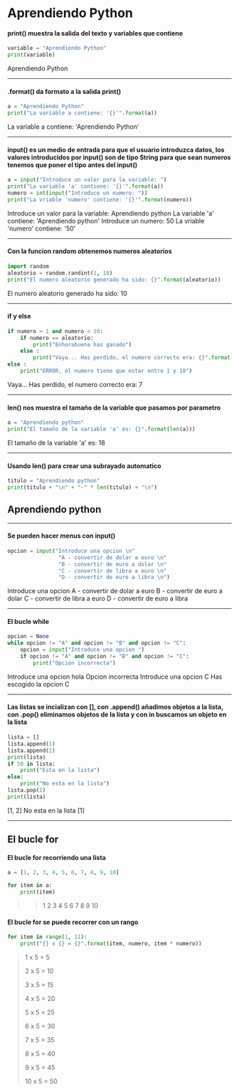 # Aprendiendo Python

#### print() muestra la salida del texto y variables que contiene
```python
variable = "Aprendiendo Python"
print(variable)
```
Aprendiendo Python

---

#### .format() da formato a la salida print()
```python
a = "Aprendiendo Python"
print("La variable a contiene: '{}'".format(a))
```
La variable a contiene: 'Aprendiendo Python'

---

#### input() es un medio de entrada para que el usuario introduzca datos, los valores introducidos por input() son de tipo String para que sean numeros tenemos que poner el tipo antes del input()
```python
a = input("Introduce un valor para la variable: ")
print("La variable 'a' contiene: '{}'".format(a))
numero = int(input("Introduce un numero: "))
print("La vriable 'numero' contiene: '{}'".format(numero))
```
Introduce un valor para la variable: Aprendiendo python
La variable 'a' contiene: 'Aprendiendo python'
Introduce un numero: 50
La vriable 'numero' contiene: '50'

---

#### Con la funcion random obtenemos numeros aleatorios 
```python
import random 
aleatorio = random.randint(1, 10)
print("El numero aleatorio generado ha sido: {}".format(aleatorio))
```
El numero aleatorio generado ha sido: 10

---

#### if y else 
```python
if numero > 1 and numero < 10:
    if numero == aleatorio:
        print("Enhorabuena has ganado")
    else :
        print("Vaya... Has perdido, el numero correcto era: {}".format(aleatorio))
else :
    print("ERROR, el numero tiene que estar entre 1 y 10")
```
Vaya... Has perdido, el numero correcto era: 7

---

#### len() nos muestra el tamaño de la variable que pasamos por parametro
```python
a = "Aprendiendo python"
print("El tamaño de la variable 'a' es: {}".format(len(a)))
```
El tamaño de la variable 'a' es: 18

---

#### Usando len() para crear una subrayado automatico
```python
titulo = "Aprendiendo python"
print(titulo + "\n" + "-" * len(titulo) + "\n")
```
Aprendiendo python
------------------

---

#### Se pueden hacer menus con input()
```python
opcion = input("Introduce una opcion \n"
                "A - convertir de dolar a euro \n"
                "B - convertir de euro a dolar \n"
                "C - convertir de libra a euro \n"
                "D - convertir de euro a libra \n")
```
Introduce una opcion 
A - convertir de dolar a euro 
B - convertir de euro a dolar 
C - convertir de libra a euro 
D - convertir de euro a libra 

---

#### El bucle while
```python
opcion = None
while opcion != "A" and opcion != "B" and opcion != "C":
    opcion = input("Introduce una opcion ")
    if opcion != "A" and opcion != "B" and opcion != "C":
        print("Opcion incorrecta")
```
Introduce una opcion hola
Opcion incorrecta
Introduce una opcion C
Has escogido la opcion C

---

#### Las listas se incializan con [], con .append() añadimos objetos a la lista, con .pop() eliminamos objetos de la lista y con in buscamos un objeto en la lista
```python
lista = []
lista.append(1)
lista.append(2)
print(lista)
if 50 in lista:
    print("Esta en la lista")
else:
    print("No esta en la lista")
lista.pop(1)
print(lista)
```
[1, 2]
No esta en la lista
[1]

---

## El bucle for 

#### El bucle for recorriendo una lista 
```python
a = [1, 2, 3, 4, 5, 6, 7, 8, 9, 10]

for item in a:
    print(item)
```
>> 1
>> 2
>> 3
>> 4
>> 5
>> 6
>> 7
>> 8
>> 9
>> 10


#### El bucle for se puede recorrer con un rango 
```python
for item in range(1, 11):
    print("{} x {} = {}".format(item, numero, item * numero))
```
> 1 x 5 = 5
> 
> 2 x 5 = 10
> 
> 3 x 5 = 15
>
> 4 x 5 = 20
> 
> 5 x 5 = 25
> 
> 6 x 5 = 30
> 
> 7 x 5 = 35
> 
> 8 x 5 = 40
> 
> 9 x 5 = 45
> 
> 10 x 5 = 50
